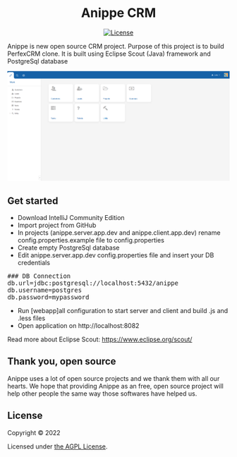 <p align="center">

<p>
<h1 align="center">Anippe CRM</h1>

<div align="center">

[![License](https://img.shields.io/github/license/monicahq/monica)](https://github.com/monicahq/monica/blob/main/LICENSE.md)

</div>

Anippe is new open source CRM project. Purpose of this project is to build PerfexCRM clone. It is built using Eclipse Scout (Java) framework and PostgreSql database

![Monica's Logo](docs/images/main_app.png)

## Get started

* Download IntelliJ Community Edition
* Import project from GitHub
* In projects (anippe.server.app.dev and anippe.client.app.dev) rename config.properties.example file to config.properties
* Create empty PostgreSql database
* Edit anippe.server.app.dev config.properties file and insert your DB credentials
<pre>
### DB Connection
db.url=jdbc:postgresql://localhost:5432/anippe
db.username=postgres
db.password=mypassword
</pre>
* Run [webapp]all configuration to start server and client and build .js and .less files
* Open application on http://localhost:8082

Read more about Eclipse Scout:
https://www.eclipse.org/scout/

## Thank you, open source

Anippe uses a lot of open source projects and we thank them with all our hearts. We hope that providing Anippe as an free, open source project will help other people the same way those softwares have helped us.

## License

Copyright © 2022

Licensed under [the AGPL License](/LICENSE.md).
